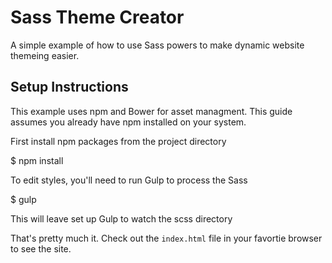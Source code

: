 # Sass Theme Creator

A simple example of how to use Sass powers to make dynamic website themeing easier.

## Setup Instructions

This example uses npm and Bower for asset managment. This guide assumes you already have npm installed on your system.

First install npm packages from the project directory

  $ npm install

To edit styles, you'll need to run Gulp to process the Sass

  $ gulp

This will leave set up Gulp to watch the scss directory

That's pretty much it. Check out the `index.html` file in your favortie browser to see the site.